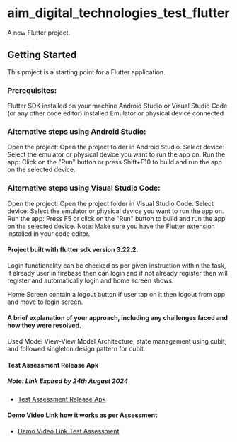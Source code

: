 # aim_digital_technologies_test_flutter

A new Flutter project.

## Getting Started

This project is a starting point for a Flutter application.

### Prerequisites:

Flutter SDK installed on your machine
Android Studio or Visual Studio Code (or any other code editor) installed
Emulator or physical device connected

### Alternative steps using Android Studio:

Open the project: Open the project folder in Android Studio.
Select device: Select the emulator or physical device you want to run the app on.
Run the app: Click on the "Run" button or press Shift+F10 to build and run the app on the selected
device.

### Alternative steps using Visual Studio Code:

Open the project: Open the project folder in Visual Studio Code.
Select device: Select the emulator or physical device you want to run the app on.
Run the app: Press F5 or click on the "Run" button to build and run the app on the selected device.
Note: Make sure you have the Flutter extension installed in your code editor.

#### Project built with flutter sdk version 3.22.2.

Login functionality can be checked as per given instruction within the task, if already user in
firebase then can login and if not already register then will register and automatically
login and home screen shows.

Home Screen contain a logout button if user tap on it then logout from app and move to login screen.

#### A brief explanation of your approach, including any challenges faced and how they were resolved.

Used Model View-View Model Architecture, state management using cubit, and followed singleton design
pattern for cubit.

#### Test Assessment Release Apk
#####  Note: Link Expired by 24th August 2024

- [Test Assessment Release Apk](https://we.tl/t-qT2yo44zLl)

#### Demo Video Link how it works as per Assessment

- [Demo Video Link Test Assessment](https://drive.google.com/file/d/1L-CSzX5zdM-Kk20h-LP4jsXm45gPG3zR/view?usp=sharing)

